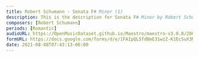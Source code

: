 ```yaml
---
title: Robert Schumann - Sonata F# Minor (1)
description: This is the description for Sonata F# Minor by Robert Schumann
composers: [Robert Schumann]
periods: [Romantic]
audioURL: https://OpenMusicDataset.github.io/Maestro/maestro-v3.0.0/2006/MIDI-Unprocessed_01_R1_2006_01-09_ORIG_MID--AUDIO_01_R1_2006_01_Track01_wav.midi
formURL: https://docs.google.com/forms/d/e/1FAIpQLSfdBmE31wzZ-K1EcSuX3MaSjAFWxpUKfphL6oagNNg0c41ymw/viewform
date: 2021-08-08T07:43:13-06:00
---
```

